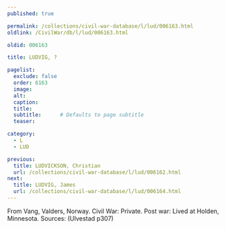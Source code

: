 ```yaml
---
published: true

permalink: /collections/civil-war-database/l/lud/006163.html
oldlink: /CivilWar/db/l/lud/006163.html

oldid: 006163

title: LUDVIG, ?

pagelist:
  exclude: false
  order: 6163
  image: 
  alt:
  caption:
  title:
  subtitle:      # Defaults to page subtitle
  teaser:

category: 
  - L 
  - LUD

previous:
  title: LUDVICKSON, Christian
  url: /collections/civil-war-database/l/lud/006162.html  
next:
  title: LUDVIG, James
  url: /collections/civil-war-database/l/lud/006164.html   
---
```

From Vang, Valders, Norway. Civil War: Private. Post war: Lived at Holden, Minnesota. Sources: (Ulvestad p307)